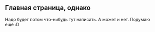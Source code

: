 ## Главная страница, однако

Надо будет потом что-нибудь тут написать. А может и нет. Подумаю ещё :D
